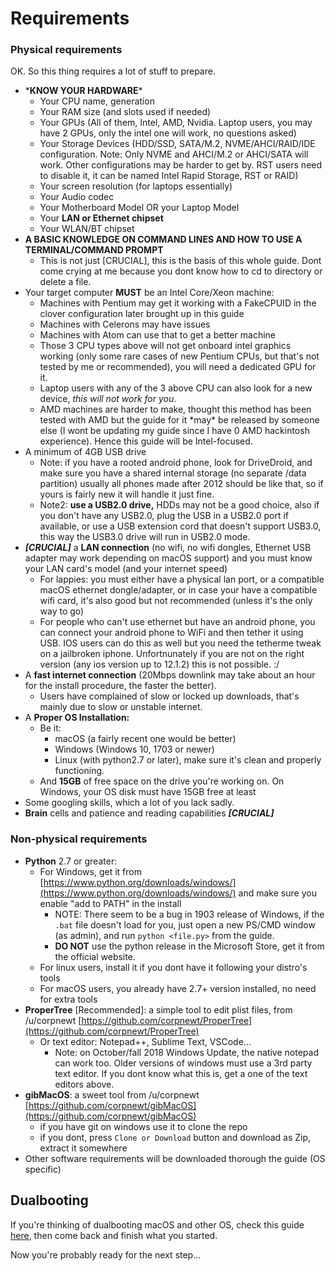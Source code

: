 # Requirements

### Physical requirements

OK. So this thing requires a lot of stuff to prepare.

* \***KNOW YOUR HARDWARE**\*
  * Your CPU name, generation
  * Your RAM size \(and slots used if needed\)
  * Your GPUs \(All of them, Intel, AMD, Nvidia. Laptop users, you may have 2 GPUs, only the intel one will work, no questions asked\)
  * Your Storage Devices \(HDD/SSD, SATA/M.2, NVME/AHCI/RAID/IDE configuration. Note: Only NVME and AHCI/M.2 or AHCI/SATA will work. Other configurations may be harder to get by. RST users need to disable it, it can be named Intel Rapid Storage, RST or RAID\)
  * Your screen resolution \(for laptops essentially\)
  * Your Audio codec
  * Your Motherboard Model OR your Laptop Model
  * Your **LAN or Ethernet chipset**
  * Your WLAN/BT chipset
* **A BASIC KNOWLEDGE ON COMMAND LINES AND HOW TO USE A TERMINAL/COMMAND PROMPT**
  * This is not just \[CRUCIAL\], this is the basis of this whole guide. Dont come crying at me because you dont know how to cd to directory or delete a file.
* Your target computer **MUST** be an Intel Core/Xeon machine:
  * Machines with Pentium may get it working with a FakeCPUID in the clover configuration later brought up in this guide
  * Machines with Celerons may have issues
  * Machines with Atom can use that to get a better machine
  * Those 3 CPU types above will not get onboard intel graphics working \(only some rare cases of new Pentium CPUs, but that's not tested by me or recommended\), you will need a dedicated GPU for it.
  * Laptop users with any of the 3 above CPU can also look for a new device, _this will not work for you_.
  * AMD machines are harder to make, thought this method has been tested with AMD but the guide for it \*may\* be released by someone else \(I wont be updating my guide since I have 0 AMD hackintosh experience\). Hence this guide will be Intel-focused.
* A minimum of 4GB USB drive
  * Note: if you have a rooted android phone, look for DriveDroid, and make sure you have a shared internal storage \(no separate /data partition\) usually all phones made after 2012 should be like that, so if yours is fairly new it will handle it just fine.
  * Note2: **use a USB2.0 drive,** HDDs may not be a good choice, also if you don't have any USB2.0, plug the USB in a USB2.0 port if available, or use a USB extension cord that doesn't support USB3.0, this way the USB3.0 drive will run in USB2.0 mode.
* _**\[CRUCIAL\]**_ a **LAN connection** \(no wifi, no wifi dongles, Ethernet USB adapter may work depending on macOS support\) and you must know your LAN card's model \(and your internet speed\)
  * For lappies: you must either have a physical lan port, or a compatible macOS ethernet dongle/adapter, or in case your have a compatible wifi card, it's also good but not recommended \(unless it's the only way to go\)
  * For people who can't use ethernet but have an android phone, you can connect your android phone to WiFi and then tether it using USB. IOS users can do this as well but you need the tetherme tweak on a jailbroken iphone. Unfortnunately if you are not on the right version \(any ios version up to 12.1.2\) this is not possible. :/
* A **fast internet connection** \(20Mbps downlink may take about an hour for the install procedure, the faster the better\).
  * Users have complained of slow or locked up downloads, that's mainly due to slow or unstable internet.
* A **Proper OS Installation:**
  * Be it:
    * macOS \(a fairly recent one would be better\)
    * Windows \(Windows 10, 1703 or newer\)
    * Linux \(with python2.7 or later\), make sure it's clean and properly functioning.
  * And **15GB** of free space on the drive you're working on. On Windows, your OS disk must have 15GB free at least
* Some googling skills, which a lot of you lack sadly.
* **Brain** cells and patience and reading capabilities _**\[CRUCIAL\]**_

### Non-physical requirements

* **Python** 2.7 or greater:
  * For Windows, get it from [https://www.python.org/downloads/windows/](https://www.python.org/downloads/windows/) and make sure you enable "add to PATH" in the install
    * NOTE: There seem to be a bug in 1903 release of Windows, if the `.bat` file doesn't load for you, just open a new PS/CMD window \(as admin\), and run `python <file.py>` from the guide.
    * **DO NOT** use the python release in the Microsoft Store, get it from the official website.
  * For linux users, install it if you dont have it following your distro's tools
  * For macOS users, you already have 2.7+ version installed, no need for extra tools
* **ProperTree** \[Recommended\]: a simple tool to edit plist files, from /u/corpnewt [https://github.com/corpnewt/ProperTree](https://github.com/corpnewt/ProperTree)
  * Or text editor: Notepad++, Sublime Text, VSCode...
    * Note: on October/fall 2018 Windows Update, the native notepad can work too. Older versions of windows must use a 3rd party text editor. If you dont know what this is, get a one of the text editors above.
* **gibMacOS**: a sweet tool from /u/corpnewt [https://github.com/corpnewt/gibMacOS](https://github.com/corpnewt/gibMacOS)
  * if you have git on windows use it to clone the repo
  * if you dont, press `Clone or Download` button and download as Zip, extract it somewhere
* Other software requirements will be downloaded thorough the guide \(OS specific\)

## Dualbooting

If you're thinking of dualbooting macOS and other OS, check this guide [here](https://hackintosh-multiboot.gitbook.io/), then come back and finish what you started.

Now you're probably ready for the next step...

